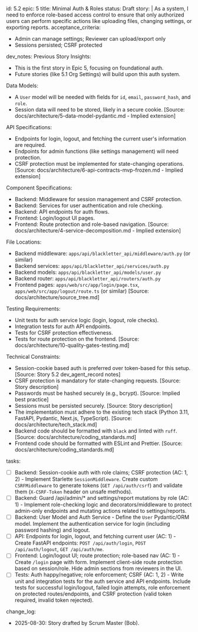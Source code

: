 id: 5.2
epic: 5
title: Minimal Auth & Roles
status: Draft
story: |
  As a system, I need to enforce role-based access control to ensure that only authorized users can perform specific actions like uploading files, changing settings, or exporting reports.
acceptance_criteria:
  - Admin can manage settings; Reviewer can upload/export only
  - Sessions persisted; CSRF protected

dev_notes:
  Previous Story Insights:
  - This is the first story in Epic 5, focusing on foundational auth.
  - Future stories (like 5.1 Org Settings) will build upon this auth system.

  Data Models:
  - A `User` model will be needed with fields for `id`, `email`, `password_hash`, and `role`.
  - Session data will need to be stored, likely in a secure cookie.
  [Source: docs/architecture/5-data-model-pydantic.md - Implied extension]

  API Specifications:
  - Endpoints for login, logout, and fetching the current user's information are required.
  - Endpoints for admin functions (like settings management) will need protection.
  - CSRF protection must be implemented for state-changing operations.
  [Source: docs/architecture/6-api-contracts-mvp-frozen.md - Implied extension]

  Component Specifications:
  - Backend: Middleware for session management and CSRF protection.
  - Backend: Services for user authentication and role checking.
  - Backend: API endpoints for auth flows.
  - Frontend: Login/logout UI pages.
  - Frontend: Route protection and role-based navigation.
  [Source: docs/architecture/4-service-decomposition.md - Implied extension]

  File Locations:
  - Backend middleware: `apps/api/blackletter_api/middleware/auth.py` (or similar)
  - Backend services: `apps/api/blackletter_api/services/auth.py`
  - Backend models: `apps/api/blackletter_api/models/user.py`
  - Backend router: `apps/api/blackletter_api/routers/auth.py`
  - Frontend pages: `apps/web/src/app/login/page.tsx`, `apps/web/src/app/logout/route.ts` (or similar)
  [Source: docs/architecture/source_tree.md]

  Testing Requirements:
  - Unit tests for auth service logic (login, logout, role checks).
  - Integration tests for auth API endpoints.
  - Tests for CSRF protection effectiveness.
  - Tests for route protection on the frontend.
  [Source: docs/architecture/10-quality-gates-testing.md]

  Technical Constraints:
  - Session-cookie based auth is preferred over token-based for this setup. [Source: Story 5.2 dev_agent_record notes]
  - CSRF protection is mandatory for state-changing requests. [Source: Story description]
  - Passwords must be hashed securely (e.g., bcrypt). [Source: Implied best practice]
  - Sessions must be persisted securely. [Source: Story description]
  - The implementation must adhere to the existing tech stack (Python 3.11, FastAPI, Pydantic, Next.js, TypeScript). [Source: docs/architecture/tech_stack.md]
  - Backend code should be formatted with `black` and linted with `ruff`. [Source: docs/architecture/coding_standards.md]
  - Frontend code should be formatted with ESLint and Prettier. [Source: docs/architecture/coding_standards.md]

tasks:
  - [ ] Backend: Session-cookie auth with role claims; CSRF protection (AC: 1, 2) - Implement Starlette `SessionMiddleware`. Create custom `CSRFMiddleware` to generate tokens (`GET /api/auth/csrf`) and validate them (`X-CSRF-Token` header on unsafe methods).
  - [ ] Backend: Guard /api/admin/* and settings/report mutations by role (AC: 1) - Implement role-checking logic and decorators/middleware to protect admin-only endpoints and mutating actions related to settings/reports.
  - [ ] Backend: User Model and Auth Service - Define the `User` Pydantic/ORM model. Implement the authentication service for login (including password hashing) and logout.
  - [ ] API: Endpoints for login, logout, and fetching current user (AC: 1) - Create FastAPI endpoints: `POST /api/auth/login`, `POST /api/auth/logout`, `GET /api/auth/me`.
  - [ ] Frontend: Login/logout UI; route protection; role-based nav (AC: 1) - Create `/login` page with form. Implement client-side route protection based on session/role. Hide admin sections from reviewers in the UI.
  - [ ] Tests: Auth happy/negative; role enforcement; CSRF (AC: 1, 2) - Write unit and integration tests for the auth service and API endpoints. Include tests for successful login/logout, failed login attempts, role enforcement on protected routes/endpoints, and CSRF protection (valid token required, invalid token rejected).

change_log:
  - 2025-08-30: Story drafted by Scrum Master (Bob).